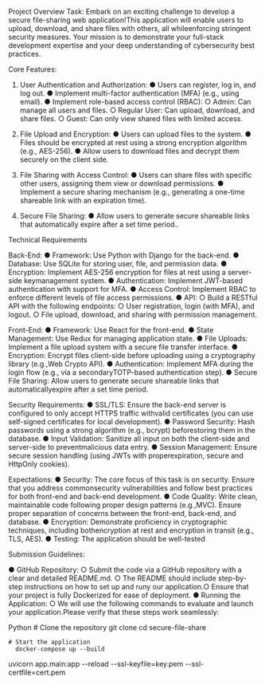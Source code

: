 
Project Overview Task: Embark on an exciting challenge to develop a secure file-sharing web application!This application will enable users to upload, download, and share files with others, all whileenforcing stringent security measures. Your mission is to demonstrate your full-stack development expertise and your deep understanding of cybersecurity best practices.

Core Features:
1. User Authentication and Authorization:
   ● Users can register, log in, and log out.
   ● Implement multi-factor authentication (MFA) (e.g., using email).
   ● Implement role-based access control (RBAC):
        ○ Admin: Can manage all users and files.
	 	○ Regular User: Can upload, download, and share files.
		○ Guest: Can only view shared files with limited access.

2. File Upload and Encryption:
   ● Users can upload files to the system.
   ● Files should be encrypted at rest using a strong encryption algorithm (e.g., AES-256).
   ● Allow users to download files and decrypt them securely on the client side.

3. File Sharing with Access Control:
   ● Users can share files with specific other users, assigning them view or download permissions.
   ● Implement a secure sharing mechanism (e.g., generating a one-time shareable link with an expiration time).


4. Secure File Sharing:
● Allow users to generate secure shareable links that automatically expire after a set time period..


Technical Requirements

Back-End:
● Framework: Use Python with Django for the back-end.
● Database: Use SQLite for storing user, file, and permission data.
● Encryption: Implement AES-256 encryption for files at rest using a server-side keymanagement system.
● Authentication: Implement JWT-based authentication with support for MFA.
● Access Control: Implement RBAC to enforce different levels of file access permissions.
● API: 
   ○ Build a RESTful API with the following endpoints:
   ○ User registration, login (with MFA), and logout.
   ○ File upload, download, and sharing with permission management.


Front-End:
● Framework: Use React for the front-end.
● State Management: Use Redux for managing application state.
● File Uploads: Implement a file upload system with a secure file transfer interface.
● Encryption: Encrypt files client-side before uploading using a cryptography library (e.g.,Web Crypto API).
● Authentication: Implement MFA during the login flow (e.g., via a secondaryTOTP-based authentication step).
● Secure File Sharing: Allow users to generate secure shareable links that automaticallyexpire after a set time period.


Security Requirements:
● SSL/TLS: Ensure the back-end server is configured to only accept HTTPS traffic withvalid certificates (you can use self-signed certificates for local development).
● Password Security: Hash passwords using a strong algorithm (e.g., bcrypt) beforestoring them in the database.
● Input Validation: Sanitize all input on both the client-side and server-side to preventmalicious data entry.
● Session Management: Ensure secure session handling (using JWTs with properexpiration, secure and HttpOnly cookies).

Expectations:
● Security: The core focus of this task is on security. Ensure that you address commonsecurity vulnerabilities and follow best practices for both front-end and back-end development.
● Code Quality: Write clean, maintainable code following proper design patterns (e.g.,MVC). Ensure proper separation of concerns between the front-end, back-end, and database.
● Encryption: Demonstrate proficiency in cryptographic techniques, including bothencryption at rest and encryption in transit (e.g., TLS, AES).
● Testing: The application should be well-tested


Submission Guidelines:

● GitHub Repository:
    ○ Submit the code via a GitHub repository with a clear and detailed README.md.
    ○ The README should include step-by-step instructions on how to set up and runy our application.○ Ensure that your project is fully Dockerized for ease of deployment.
● Running the Application:
    ○ We will use the following commands to evaluate and launch your application.Please verify that these steps work seamlessly:
    
Python
    # Clone the repository 
      git clone <repository-url>
      cd secure-file-share
    
    # Start the application
      docker-compose up --build
uvicorn app.main:app --reload --ssl-keyfile=key.pem --ssl-certfile=cert.pem